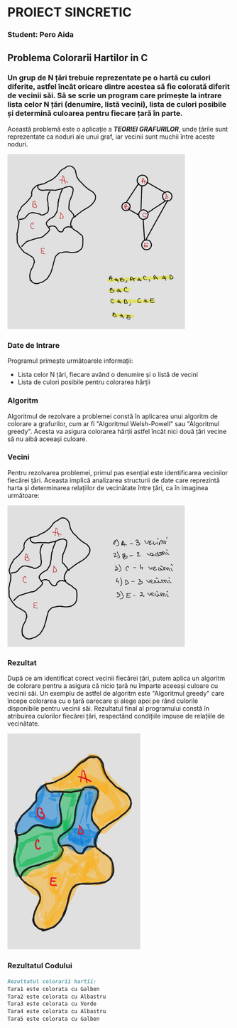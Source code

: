 # PROIECT SINCRETIC
### Student: Pero Aida  

## Problema Colorarii Hartilor in C

### Un grup de N țări trebuie reprezentate pe o hartă cu culori diferite, astfel încât oricare dintre acestea să fie colorată diferit de vecinii săi. Să se scrie un program care primește la intrare lista celor N țări (denumire, listă vecini), lista de culori posibile și determină culoarea pentru fiecare țară în parte.


 Această problemă este o aplicație a ***TEORIEI GRAFURILOR***, unde țările sunt reprezentate ca noduri ale unui graf, iar vecinii sunt muchii între aceste noduri.

<img src="teoria_grafurilor.png" alt="Diagramă a Teoriei Grafurilor" width="400"> <br>


 ### Date de Intrare 
Programul primește următoarele informații:
- Lista celor N țări, fiecare având o denumire și o listă de vecini
- Lista de culori posibile pentru colorarea hărții <br>


### Algoritm
Algoritmul de rezolvare a problemei constă în aplicarea unui algoritm de colorare a grafurilor, cum ar fi "Algoritmul Welsh-Powell" sau "Algoritmul greedy". Acesta va asigura colorarea hărții astfel încât nici două țări vecine să nu aibă aceeași culoare. <br>


### Vecini
Pentru rezolvarea problemei, primul pas esențial este identificarea vecinilor fiecărei țări. Aceasta implică analizarea structurii de date care reprezintă harta și determinarea relațiilor de vecinătate între țări, ca în imaginea următoare:

<img src="vecini.png" alt="Diagramă a vecinilor" width="400"> <br>


### Rezultat
După ce am identificat corect vecinii fiecărei țări, putem aplica un algoritm de colorare pentru a asigura că nicio țară nu împarte aceeași culoare cu vecinii săi. Un exemplu de astfel de algoritm este "Algoritmul greedy" care începe colorarea cu o țară oarecare și alege apoi pe rând culorile disponibile pentru vecinii săi.
Rezultatul final al programului constă în atribuirea culorilor fiecărei țări, respectând condițiile impuse de relațiile de vecinătate. 

<img src="colorat.png" alt="Diagramă a culorilor" width="300">


### Rezultatul Codului
```markdown
Rezultatul colorarii hartii:
Tara1 este colorata cu Galben
Tara2 este colorata cu Albastru
Tara3 este colorata cu Verde
Tara4 este colorata cu Albastru
Tara5 este colorata cu Galben
```






